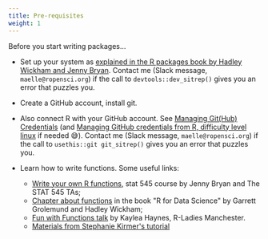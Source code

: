 ```yaml
---
title: Pre-requisites
weight: 1
---
```


Before you start writing packages...

* Set up your system as [explained in the R packages book by Hadley Wickham and Jenny Bryan](https://r-pkgs.org/setup.html). Contact me (Slack message, `maelle@ropensci.org`) if the call to `devtools::dev_sitrep()` gives you an error that puzzles you.

* Create a GitHub account, install git.

* Also connect R with your GitHub account. See [Managing Git(Hub) Credentials](https://usethis.r-lib.org/articles/git-credentials.html) (and [Managing GitHub credentials from R, difficulty level linux](https://blog.djnavarro.net/posts/2021-08-08_git-credential-helpers/) if needed :sweat_smile:). Contact me (Slack message, `maelle@ropensci.org`) if the call to `usethis::git git_sitrep()` gives you an error that puzzles you.

* Learn how to write functions. Some useful links:
    * [Write your own R functions](https://stat545.com/functions-part1.html), stat 545 course by Jenny Bryan and The STAT 545 TAs;
    * [Chapter about functions](https://r4ds.had.co.nz/functions.html) in the book "R for Data Science" by Garrett Grolemund and Hadley Wickham;
    * [Fun with Functions talk](https://www.kaylea.co.uk/talk/funwithfunctions/) by Kaylea Haynes, R-Ladies Manchester.
    * [Materials from Stephanie Kirmer's tutorial](https://github.com/rladies-eastlansing/2021-rfunctions#writing-r-functions)    
    